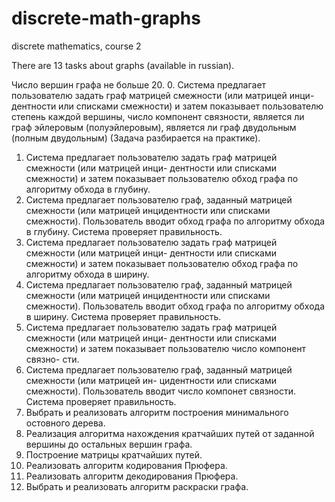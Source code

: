# discrete-math-graphs
discrete mathematics, course 2

There are 13 tasks about graphs (available in russian).

Число вершин графа не больше 20.
0. Система предлагает пользователю задать граф матрицей смежности (или матрицей инци-
дентности или списками смежности) и затем показывает пользователю степень каждой вершины,
число компонент связности, является ли граф эйлеровым (полуэйлеровым), является ли граф
двудольным (полным двудольным) (Задача разбирается на практике).
1. Система предлагает пользователю задать граф матрицей смежности (или матрицей инци-
дентности или списками смежности) и затем показывает пользователю обход графа по алгоритму
обхода в глубину.
2. Система предлагает пользователю граф, заданный матрицей смежности (или матрицей
инцидентности или списками смежности). Пользователь вводит обход графа по алгоритму обхода
в глубину. Система проверяет правильность.
3. Система предлагает пользователю задать граф матрицей смежности (или матрицей инци-
дентности или списками смежности) и затем показывает пользователю обход графа по алгоритму
обхода в ширину.
4. Система предлагает пользователю граф, заданный матрицей смежности (или матрицей
инцидентности или списками смежности). Пользователь вводит обход графа по алгоритму обхода
в ширину. Система проверяет правильность.
5. Система предлагает пользователю задать граф матрицей смежности (или матрицей инци-
дентности или списками смежности) и затем показывает пользователю число компонент связно-
сти.
6. Система предлагает пользователю граф, заданный матрицей смежности (или матрицей ин-
цидентности или списками смежности). Пользователь вводит число компонет связности. Система
проверяет правильность.
7. Выбрать и реализовать алгоритм построения минимального остовного дерева.
8. Реализация алгоритма нахождения кратчайших путей от заданной вершины до остальных
вершин графа.
9. Построение матрицы кратчайших путей.
10. Реализовать алгоритм кодирования Прюфера.
11. Реализовать алгоритм декодирования Прюфера.
12. Выбрать и реализовать алгоритм раскраски графа.
